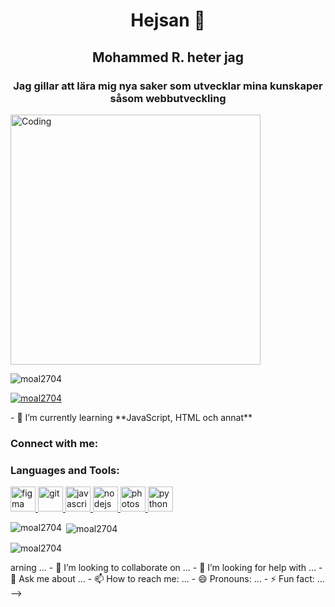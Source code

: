 <!-->
<h1 align="center">Hejsan 👋 </h1>

<h2 align="center">Mohammed R. heter jag </h2>

  <h3 align="center">Jag gillar att lära mig nya saker som utvecklar mina kunskaper såsom webbutveckling</h3>
<img align="center" alt="Coding" width="400" src="https://www.careerguide.com/career/wp-content/uploads/2021/01/coding_gif.gif"> 



<p align="left"> <img src="https://komarev.com/ghpvc/?username=moal2704&label=Profile%20views&color=0e75b6&style=flat" alt="moal2704" /> </p>

<p align="left"> <a href="https://github.com/ryo-ma/github-profile-trophy"><img src="https://github-profile-trophy.vercel.app/?username=moal2704" alt="moal2704" /></a> </p>

- 🌱 I’m currently learning **JavaScript, HTML och annat**

<h3 align="left">Connect with me:</h3>
<p align="left">
</p>

<h3 align="left">Languages and Tools:</h3>
<p align="left"> <a href="https://www.figma.com/" target="_blank" rel="noreferrer"> <img src="https://www.vectorlogo.zone/logos/figma/figma-icon.svg" alt="figma" width="40" height="40"/> </a> <a href="https://git-scm.com/" target="_blank" rel="noreferrer"> <img src="https://www.vectorlogo.zone/logos/git-scm/git-scm-icon.svg" alt="git" width="40" height="40"/> </a> <a href="https://developer.mozilla.org/en-US/docs/Web/JavaScript" target="_blank" rel="noreferrer"> <img src="https://raw.githubusercontent.com/devicons/devicon/master/icons/javascript/javascript-original.svg" alt="javascript" width="40" height="40"/> </a> <a href="https://nodejs.org" target="_blank" rel="noreferrer"> <img src="https://raw.githubusercontent.com/devicons/devicon/master/icons/nodejs/nodejs-original-wordmark.svg" alt="nodejs" width="40" height="40"/> </a> <a href="https://www.photoshop.com/en" target="_blank" rel="noreferrer"> <img src="https://raw.githubusercontent.com/devicons/devicon/master/icons/photoshop/photoshop-line.svg" alt="photoshop" width="40" height="40"/> </a> <a href="https://www.python.org" target="_blank" rel="noreferrer"> <img src="https://raw.githubusercontent.com/devicons/devicon/master/icons/python/python-original.svg" alt="python" width="40" height="40"/> </a> </p>

<p><img align="left" src="https://github-readme-stats.vercel.app/api/top-langs?username=moal2704&show_icons=true&locale=en&layout=compact" alt="moal2704" /></p>

<p>&nbsp;<img align="center" src="https://github-readme-stats.vercel.app/api?username=moal2704&show_icons=true&locale=en" alt="moal2704" /></p>

<p><img align="center" src="https://github-readme-streak-stats.herokuapp.com/?user=moal2704&" alt="moal2704" /></p>

arning ...
- 👯 I’m looking to collaborate on ...
- 🤔 I’m looking for help with ...
- 💬 Ask me about ...
- 📫 How to reach me: ...
- 😄 Pronouns: ...
- ⚡ Fun fact: ...
-->
